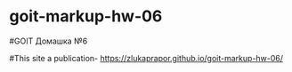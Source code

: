 # goit-markup-hw-06

#GOIT Домашка №6

#This site a publication- https://zlukaprapor.github.io/goit-markup-hw-06/
